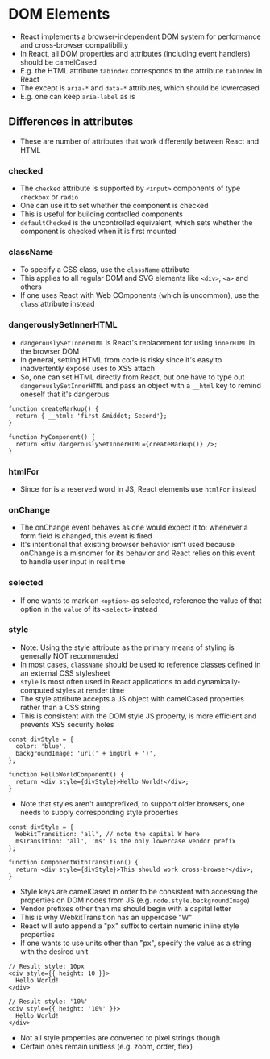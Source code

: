 # DOM Elements

- React implements a browser-independent DOM system for performance and cross-browser compatibility
- In React, all DOM properties and attributes (including event handlers) should be camelCased
- E.g. the HTML attribute `tabindex` corresponds to the attribute `tabIndex` in React
- The except is `aria-*` and `data-*` attributes, which should be lowercased
- E.g. one can keep `aria-label` as is

## Differences in attributes

- These are number of attributes that work differently between React and HTML

### checked

- The `checked` attribute is supported by `<input>` components of type `checkbox` or `radio`
- One can use it to set whether the component is checked
- This is useful for building controlled components
- `defaultChecked` is the uncontrolled equivalent, which sets whether the component is checked when it is first mounted

### className

- To specify a CSS class, use the `className` attribute
- This applies to all regular DOM and SVG elements like `<div>`, `<a>` and others
- If one uses React with Web COmponents (which is uncommon), use the `class` attribute instead

### dangerouslySetInnerHTML

- `dangerouslySetInnerHTML` is React's replacement for using `innerHTML` in the browser DOM
- In general, setting HTML from code is risky since it's easy to inadvertently expose uses to XSS attach
- So, one can set HTML directly from React, but one have to type out `dangerouslySetInnerHTML` and pass an object with a `__html` key to remind oneself that it's dangerous

```
function createMarkup() {
  return { __html: 'first &middot; Second'};
}

function MyComponent() {
  return <div dangerouslySetInnerHTML={createMarkup()} />;
}
```

### htmlFor

- Since `for` is a reserved word in JS, React elements use `htmlFor` instead

### onChange

- The onChange event behaves as one would expect it to: whenever a form field is changed, this event is fired
- It's intentional that existing browser behavior isn't used because onChange is a misnomer for its behavior and React relies on this event to handle user input in real time

### selected

- If one wants to mark an `<option>` as selected, reference the value of that option in the `value` of its `<select>` instead

### style

- Note: Using the style attribute as the primary means of styling is generally NOT recommended
- In most cases, `className` should be used to reference classes defined in an external CSS stylesheet
- `style` is most often used in React applications to add dynamically-computed styles at render time
- The style attribute accepts a JS object with camelCased properties rather than a CSS string
- This is consistent with the DOM style JS property, is more efficient and prevents XSS security holes

```
const divStyle = {
  color: 'blue',
  backgroundImage: 'url(' + imgUrl + ')',
};

function HelloWorldComponent() {
  return <div style={divStyle}>Hello World!</div>;
}
```

- Note that styles aren't autoprefixed, to support older browsers, one needs to supply corresponding style properties

```
const divStyle = {
  WebkitTransition: 'all', // note the capital W here
  msTransition: 'all', 'ms' is the only lowercase vendor prefix
};

function ComponentWithTransition() {
  return <div style={divStyle}>This should work cross-browser</div>;
}
```

- Style keys are camelCased in order to be consistent with accessing the properties on DOM nodes from JS (e.g. `node.style.backgroundImage`)
- Vendor prefixes other than ms should begin with a capital letter
- This is why WebkitTransition has an uppercase "W"
- React will auto append a "px" suffix to certain numeric inline style properties
- If one wants to use units other than "px", specify the value as a string with the desired unit

```
// Result style: 10px
<div style={{ height: 10 }}>
  Hello World!
</div>

// Result style: '10%'
<div style={{ height: '10%' }}>
  Hello World!
</div>
```

- Not all style properties are converted to pixel strings though
- Certain ones remain unitless (e.g. zoom, order, flex)
